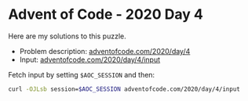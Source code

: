 # Advent of Code - 2020 Day 4
Here are my solutions to this puzzle.

* Problem description: [adventofcode.com/2020/day/4](https://adventofcode.com/2020/day/4)
* Input: [adventofcode.com/2020/day/4/input](https://adventofcode.com/2020/day/4/input)

Fetch input by setting `$AOC_SESSION` and then:
```bash
curl -OJLsb session=$AOC_SESSION adventofcode.com/2020/day/4/input
```
